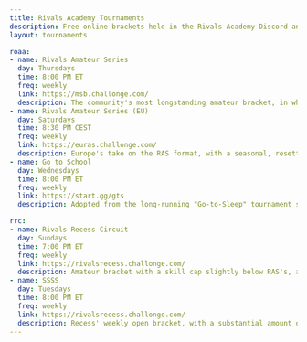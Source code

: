 ```yaml
---
title: Rivals Academy Tournaments
description: Free online brackets held in the Rivals Academy Discord and our sister server, Rivals Recess
layout: tournaments

roaa:
- name: Rivals Amateur Series
  day: Thursdays
  time: 8:00 PM ET
  freq: weekly
  link: https://msb.challonge.com/
  description: The community's most longstanding amateur bracket, in which each week's winner "graduates" and is banned from future RAS events, seen as a rite of passage.
- name: Rivals Amateur Series (EU)
  day: Saturdays
  time: 8:30 PM CEST
  freq: weekly
  link: https://euras.challonge.com/
  description: Europe's take on the RAS format, with a seasonal, resetting ban format for three-time winners. Joining the [EU Rivals Discord](https://bit.ly/eurivals-discordapp) is required to enter this event.
- name: Go to School
  day: Wednesdays
  time: 8:00 PM ET
  freq: weekly
  link: https://start.gg/gts
  description: Adopted from the long-running "Go-to-Sleep" tournament series, GTS is Academy's weekly open bracket open to all skill levels. Enter to compete with Rivals' best.

rrc:
- name: Rivals Recess Circuit
  day: Sundays
  time: 7:00 PM ET
  freq: weekly
  link: https://rivalsrecess.challonge.com/
  description: Amateur bracket with a skill cap slightly below RAS's, a seasonal structure + invitational, and round robin pools giving everyone a chance to squeeze in many sets.
- name: SSSS
  day: Tuesdays
  time: 8:00 PM ET
  freq: weekly
  link: https://rivalsrecess.challonge.com/
  description: Recess' weekly open bracket, with a substantial amount of top level representation and making up the bulk of Rivals' active online scene alongside GTS.
---
```


